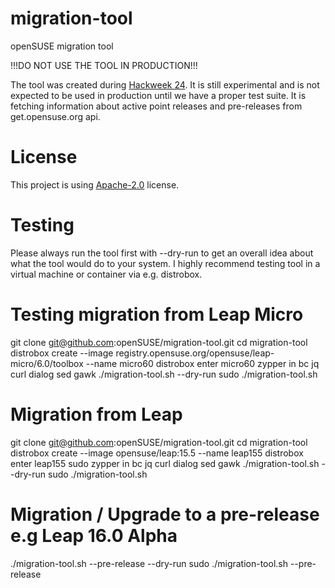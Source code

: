 # migration-tool
openSUSE migration tool

!!!DO NOT USE THE TOOL IN PRODUCTION!!!

The tool was created during [Hackweek 24](https://hackweek.opensuse.org/24/projects/new-migration-tool-for-leap).
It is still experimental and is not expected to be used in production until we have a proper test suite.
It is fetching information about active point releases and pre-releases from get.opensuse.org api.

# License
This project is using [Apache-2.0](http://www.apache.org/licenses/LICENSE-2.0) license.

# Testing

Please always run the tool first with --dry-run to get an overall idea about what the tool would do to your system.
I highly recommend testing tool in a virtual machine or container via e.g. distrobox.



# Testing migration from Leap Micro
git clone git@github.com:openSUSE/migration-tool.git
cd migration-tool
distrobox create --image registry.opensuse.org/opensuse/leap-micro/6.0/toolbox --name micro60
distrobox enter micro60
zypper in bc jq curl dialog sed gawk
./migration-tool.sh --dry-run
sudo ./migration-tool.sh

# Migration from Leap
git clone git@github.com:openSUSE/migration-tool.git
cd migration-tool
distrobox create --image opensuse/leap:15.5 --name leap155
distrobox enter leap155
sudo zypper in bc jq curl dialog sed gawk
./migration-tool.sh --dry-run
sudo ./migration-tool.sh

# Migration / Upgrade to a pre-release e.g Leap 16.0 Alpha
./migration-tool.sh --pre-release --dry-run
sudo ./migration-tool.sh --pre-release